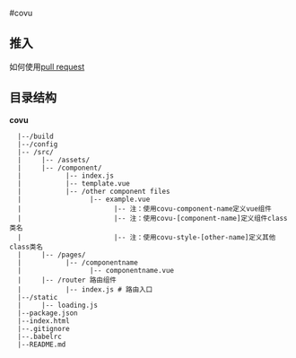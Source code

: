 #covu

## 推入

如何使用[pull request](https://github.com/koringz/covu/blob/master/pull%20request.md)


## 目录结构

**covu**

```
  |--/build
  |--/config
  |-- /src/
  |		|-- /assets/
  |		|-- /component/
  |			  |-- index.js
  |			  |-- template.vue
  |			  |-- /other component files
  |			  		|-- example.vue
  |			  			  |-- 注：使用covu-component-name定义vue组件
  |			  			  |-- 注：使用covu-[component-name]定义组件class类名
  |			  			  |-- 注：使用covu-style-[other-name]定义其他class类名
  |		|-- /pages/
  |			  |-- /componentname
  |			  		|-- componentname.vue
  |		|-- /router 路由组件
  |			  |-- index.js # 路由入口
  |--/static
  |		|-- loading.js
  |--package.json
  |--index.html
  |--.gitignore
  |--.babelrc
  |--README.md

```		
